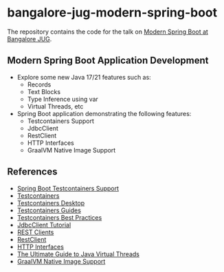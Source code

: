 # bangalore-jug-modern-spring-boot

The repository contains the code for the talk on 
[Modern Spring Boot at Bangalore JUG](https://www.meetup.com/bangalorejug/events/300267722/).

## Modern Spring Boot Application Development

* Explore some new Java 17/21 features such as:
    * Records
    * Text Blocks
    * Type Inference using var
    * Virtual Threads, etc
* Spring Boot application demonstrating the following features:
    * Testcontainers Support
    * JdbcClient
    * RestClient
    * HTTP Interfaces
    * GraalVM Native Image Support

## References
* [Spring Boot Testcontainers Support](https://docs.spring.io/spring-boot/docs/current/reference/html/features.html#features.testing.testcontainers)
* [Testcontainers](https://www.testcontainers.com/)
* [Testcontainers Desktop](https://testcontainers.com/desktop/)
* [Testcontainers Guides](https://testcontainers.com/guides/)
* [Testcontainers Best Practices](https://www.atomicjar.com/2023/11/testcontainers-best-practices/)
* [JdbcClient Tutorial](https://www.sivalabs.in/spring-boot-jdbcclient-tutorial/)
* [REST Clients](https://docs.spring.io/spring-framework/reference/integration/rest-clients.html)
* [RestClient](https://spring.io/blog/2023/07/13/new-in-spring-6-1-restclient)
* [HTTP Interfaces](https://docs.spring.io/spring-framework/reference/integration/rest-clients.html#rest-http-interface)
* [The Ultimate Guide to Java Virtual Threads](https://blog.rockthejvm.com/ultimate-guide-to-java-virtual-threads/)
* [GraalVM Native Image Support](https://docs.spring.io/spring-boot/docs/current/reference/html/native-image.html)
